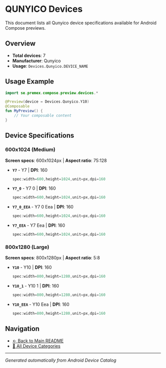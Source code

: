 # QUNYICO Devices

This document lists all Qunyico device specifications available for Android Compose previews.

## Overview

- **Total devices**: 7
- **Manufacturer**: Qunyico
- **Usage**: `Devices.Qunyico.DEVICE_NAME`

## Usage Example

```kotlin
import se.premex.compose.preview.devices.*

@Preview(device = Devices.Qunyico.Y10)
@Composable
fun MyPreview() {
    // Your composable content
}
```

## Device Specifications

### 600x1024 (Medium)

**Screen specs**: 600x1024px | **Aspect ratio**: 75:128

- **`Y7`** - Y7 | **DPI**: 160
  ```kotlin
  spec:width=600,height=1024,unit=px,dpi=160
  ```

- **`Y7_0`** - Y7 0 | **DPI**: 160
  ```kotlin
  spec:width=600,height=1024,unit=px,dpi=160
  ```

- **`Y7_0_EEA`** - Y7 0 Eea | **DPI**: 160
  ```kotlin
  spec:width=600,height=1024,unit=px,dpi=160
  ```

- **`Y7_EEA`** - Y7 Eea | **DPI**: 160
  ```kotlin
  spec:width=600,height=1024,unit=px,dpi=160
  ```

### 800x1280 (Large)

**Screen specs**: 800x1280px | **Aspect ratio**: 5:8

- **`Y10`** - Y10 | **DPI**: 160
  ```kotlin
  spec:width=800,height=1280,unit=px,dpi=160
  ```

- **`Y10_1`** - Y10 1 | **DPI**: 160
  ```kotlin
  spec:width=800,height=1280,unit=px,dpi=160
  ```

- **`Y10_EEA`** - Y10 Eea | **DPI**: 160
  ```kotlin
  spec:width=800,height=1280,unit=px,dpi=160
  ```

## Navigation

- [← Back to Main README](../../README.md)
- [📱 All Device Categories](../README.md)

---
*Generated automatically from Android Device Catalog*

